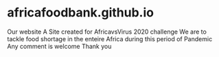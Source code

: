 # africafoodbank.github.io
Our website
A Site created for AfricavsVirus 2020 challenge
We are to tackle food shortage in the enteire Africa during this period of Pandemic
Any comment is welcome
Thank you
